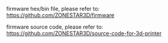 firmware hex/bin file, please refer to: https://github.com/ZONESTAR3D/firmware

firmware source code, please refer to: https://github.com/ZONESTAR3D/source-code-for-3d-printer

